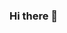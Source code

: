 ### Hi there 👋

<!--
**fibini/fibini** is a ✨ _special_ ✨ repository because its `README.md` (this file) appears on your GitHub profile.

Here are some ideas to get you started:

- 🔭 I’m currently working on A LeaderBoard Project
- 🌱 I’m currently learning JavaScript
- 👯 I’m looking to collaborate on ...
- 🤔 I’m looking for help with ...
- 💬 Ask me about anything, if i can help i will
- 📫 How to reach me: fabienswift@gmail.com
- 😄 Pronouns: He/him
- ⚡ Fun fact: I love Anime, Games and Alternative Rock
-->
